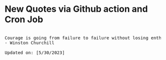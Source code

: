 # New Quotes via Github action and Cron Job

<pre>
<!-- #quote -->
Courage is going from failure to failure without losing enthusiasm.
- Winston Churchill

Updated on: [5/30/2023]
<!-- #quoteEnd -->
</pre>
